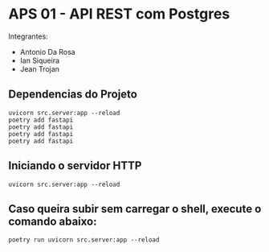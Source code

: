 # APS 01 - API REST com Postgres

Integrantes:
- Antonio Da Rosa
- Ian Siqueira
- Jean Trojan


## Dependencias do Projeto

````shell
uvicorn src.server:app --reload
poetry add fastapi
poetry add fastapi
poetry add fastapi
poetry add fastapi
````


## Iniciando o servidor HTTP


```
uvicorn src.server:app --reload

```

## Caso queira subir sem carregar o shell, execute o comando abaixo:

```
poetry run uvicorn src.server:app --reload

```

